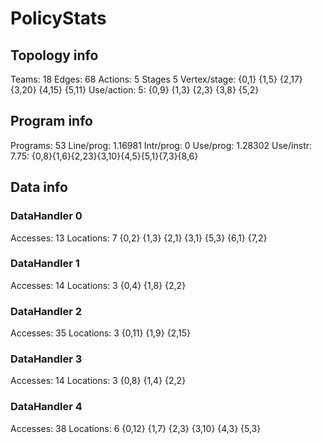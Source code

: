# PolicyStats
## Topology info
Teams:		18
Edges:		68
Actions:	5
Stages		5
Vertex/stage:	{0,1} {1,5} {2,17} {3,20} {4,15} {5,11} 
Use/action:	5: {0,9} {1,3} {2,3} {3,8} {5,2} 

## Program info
Programs:	53
Line/prog:	1.16981
Intr/prog:	0
Use/prog:	1.28302
Use/instr:	7.75: {0,8}{1,6}{2,23}{3,10}{4,5}{5,1}{7,3}{8,6}

## Data info

### DataHandler 0
Accesses:	13
Locations:	7
{0,2} {1,3} {2,1} {3,1} {5,3} {6,1} {7,2} 

### DataHandler 1
Accesses:	14
Locations:	3
{0,4} {1,8} {2,2} 

### DataHandler 2
Accesses:	35
Locations:	3
{0,11} {1,9} {2,15} 

### DataHandler 3
Accesses:	14
Locations:	3
{0,8} {1,4} {2,2} 

### DataHandler 4
Accesses:	38
Locations:	6
{0,12} {1,7} {2,3} {3,10} {4,3} {5,3} 